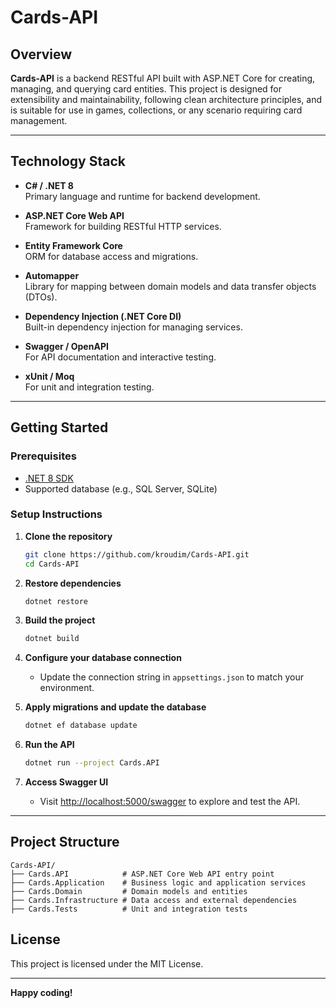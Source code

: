 # Cards-API

## Overview

**Cards-API** is a backend RESTful API built with ASP.NET Core for creating, managing, and querying card entities. This project is designed for extensibility and maintainability, following clean architecture principles, and is suitable for use in games, collections, or any scenario requiring card management.

---

## Technology Stack

- **C# / .NET 8**  
  Primary language and runtime for backend development.

- **ASP.NET Core Web API**  
  Framework for building RESTful HTTP services.

- **Entity Framework Core**  
  ORM for database access and migrations.

- **Automapper**  
  Library for mapping between domain models and data transfer objects (DTOs).

- **Dependency Injection (.NET Core DI)**  
  Built-in dependency injection for managing services.

- **Swagger / OpenAPI**  
  For API documentation and interactive testing.

- **xUnit / Moq**  
  For unit and integration testing.

---

## Getting Started

### Prerequisites

- [.NET 8 SDK](https://dotnet.microsoft.com/download/dotnet/8.0)
- Supported database (e.g., SQL Server, SQLite)

### Setup Instructions

1. **Clone the repository**
   ```bash
   git clone https://github.com/kroudim/Cards-API.git
   cd Cards-API
   ```

2. **Restore dependencies**
   ```bash
   dotnet restore
   ```

3. **Build the project**
   ```bash
   dotnet build
   ```

4. **Configure your database connection**
   - Update the connection string in `appsettings.json` to match your environment.

5. **Apply migrations and update the database**
   ```bash
   dotnet ef database update
   ```

6. **Run the API**
   ```bash
   dotnet run --project Cards.API
   ```

7. **Access Swagger UI**
   - Visit [http://localhost:5000/swagger](http://localhost:5000/swagger) to explore and test the API.

---

## Project Structure

```
Cards-API/
├── Cards.API            # ASP.NET Core Web API entry point
├── Cards.Application    # Business logic and application services
├── Cards.Domain         # Domain models and entities
├── Cards.Infrastructure # Data access and external dependencies
├── Cards.Tests          # Unit and integration tests
```


## License

This project is licensed under the MIT License.

---

**Happy coding!**
